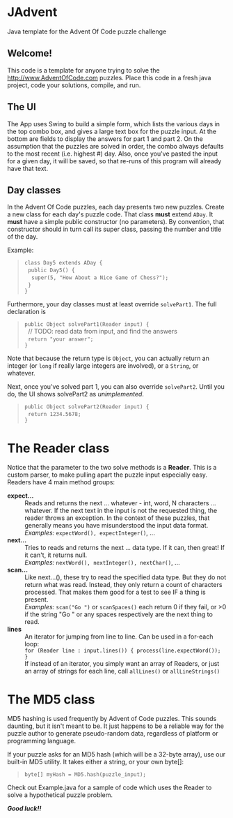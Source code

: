 # JAdvent
Java template for the Advent Of Code puzzle challenge

## Welcome!
This code is a template for anyone trying to solve the http://www.AdventOfCode.com puzzles.
Place this code in a fresh java project, code your solutions, compile, and run.

## The UI
The App uses Swing to build a simple form, which lists the various days in the
top combo box, and gives a large text box for the puzzle input. At the bottom 
are fields to display the answers for part 1 and part 2.
On the assumption that the puzzles are solved in order, the combo always
defaults to the most recent (i.e. highest #) day. Also, once you've pasted
the input for a given day, it will be saved, so that re-runs of this program
will already have that text.

## Day classes
In the Advent Of Code puzzles, each day presents two new puzzles.
Create a new class for each day's puzzle code. That class **must** extend `ADay`.
It **must** have a simple public constructor (no parameters). By convention,
that constructor should in turn call its super class, passing the number and title of the day.

Example:
> `class Day5 extends ADay {`<br />
> &nbsp; `public Day5() {`<br />
> &nbsp; &nbsp; `super(5, "How About a Nice Game of Chess?");`<br />
> &nbsp; `}`<br />
> `}`

Furthermore, your day classes must at least override `solvePart1`.
The full declaration is 
> `public Object solvePart1(Reader input) {`<br />
> &nbsp; // TODO: read data from input, and find the answers <br />
> &nbsp; `return "your answer";`<br />
> `}`

Note that because the return type is `Object`, you can actually
return an integer (or `long` if really large integers are involved),
or a `String`, or whatever.


Next, once you've solved part 1, you can also override `solvePart2`.
Until you do, the UI shows solvePart2 as <i>unimplemented</i>.
> `public Object solvePart2(Reader input) {`<br />
> &nbsp; `return 1234.5678;`<br />
> `}`



# The Reader class
Notice that the parameter to the two solve methods is a **Reader**.
This is a custom parser, to make pulling apart the puzzle input especially easy.
Readers have 4 main method groups:
<dl>
<dt><b>expect...</b><dt>
<dd>Reads and returns the next ... whatever - int, word, N characters ... whatever.
If the next text in the input is not the requested thing, the reader throws an exception.
In the context of these puzzles, that generally means you have misunderstood the input data format.
<br /><i>Examples:</i> <code>expectWord(), expectInteger()</code>, ...
</dd>

<dt><b>next...</b><dt>
<dd>Tries to reads and returns the next ... data type. If it can, then great!
If it can't, it returns null.
<br /><i>Examples:</i> <code>nextWord(), nextInteger(), nextChar()</code>, ...
</dd>

<dt><b>scan...</b><dt>
<dd>Like next...(), these try to read the specified data type. But they do not return what was read.
Instead, they only return a count of characters processed. That makes them good for a test to see
IF a thing is present. 
<br /><i>Examples:</i> <code>scan("Go ")</code> or <code>scanSpaces()</code> each return 0 if they fail,
or >0 if the string "Go " or any spaces respectively are the next thing to read.
</dd>

<dt><b>lines</b><dt>
<dd>An iterator for jumping from line to line. Can be used in a for-each loop:<br />
<code>for (Reader line : input.lines()) { process(line.expectWord()); }</code>
<br />
If instead of an iterator, you simply want an array of Readers, or just an array of strings for each line,
call <code>allLines()</code> or <code>allLineStrings()</code> 
</dd>
</dl>

# The MD5 class
MD5 hashing is used frequently by Advent of Code puzzles.
This sounds daunting, but it isn't meant to be. It just happens to be a 
reliable way for the puzzle author to generate pseudo-random data, 
regardless of platform or programming language.

If your puzzle asks for an MD5 hash (which will be a 32-byte array), use our 
built-in MD5 utility. It takes either a string, or your own byte[]:
> `byte[] myHash = MD5.hash(puzzle_input);`

Check out Example.java for a sample of code which uses the Reader to solve a hypothetical puzzle problem.


**<i>Good luck!!</i>**
